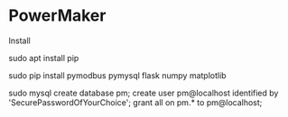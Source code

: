 # PowerMaker

Install

sudo apt install pip

sudo pip install pymodbus pymysql flask numpy matplotlib

sudo mysql 
create database pm;
create user pm@localhost identified by 'SecurePasswordOfYourChoice';
grant all on pm.* to pm@localhost;

